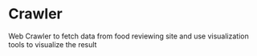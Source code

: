 # Crawler
Web Crawler to fetch data from food reviewing site and use visualization tools to visualize the result 
